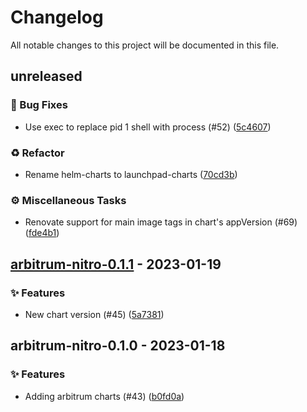 # Changelog

All notable changes to this project will be documented in this file.

## unreleased

### <!-- 1 -->🐛 Bug Fixes

- Use exec to replace pid 1 shell with process (#52) ([5c4607](https://github.com/graphops/launchpad-charts/commit/5c460770ee45f6e65e7f406185c36fae01308b6f))

### <!-- 2 -->♻️ Refactor

- Rename helm-charts to launchpad-charts ([70cd3b](https://github.com/graphops/launchpad-charts/commit/70cd3b7aed214e314ec0534bf845d687efab41d8))

### <!-- 7 -->⚙️ Miscellaneous Tasks

- Renovate support for main image tags in chart's appVersion (#69) ([fde4b1](https://github.com/graphops/launchpad-charts/commit/fde4b18394a3ac891a3dd0f5e4fd621fc9ae6052))

## [arbitrum-nitro-0.1.1](https://github.com/graphops/launchpad-charts/compare/arbitrum-nitro-0.1.0...arbitrum-nitro-0.1.1) - 2023-01-19

### <!-- 0 -->✨ Features

- New chart version (#45) ([5a7381](https://github.com/graphops/launchpad-charts/commit/5a73816c802fabcc35c728f6a6a2a88c2cd37702))

## arbitrum-nitro-0.1.0 - 2023-01-18

### <!-- 0 -->✨ Features

- Adding arbitrum charts (#43) ([b0fd0a](https://github.com/graphops/launchpad-charts/commit/b0fd0ac02c2b35e2a31ff4485688ed8877bd4bef))

